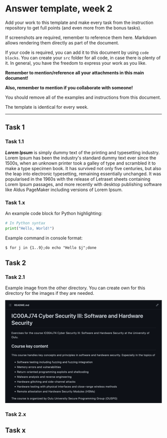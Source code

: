 # Answer template, week 2

Add your work to this template and make every task from the instruction repository to get full points (and even more from the bonus tasks). 

If screenshots are required, remember to reference them here.
Markdown allows rendering them directly as part of the document.

If your code is required, you can add it to this document by using `code blocks`. 
You can create your `src` folder for all code, in case there is plenty of it. 
In general, you have the freedom to express your work as you like.

**Remember to mention/reference all your attachments in this main document!**

**Also, remember to mention if you collaborate with someone!**

You should remove all of the examples and instructions from this document.

The template is identical for every week.

---

## Task 1

### Task 1.1

***Lorem Ipsum*** is simply dummy text of the printing and typesetting industry. Lorem Ipsum has been the industry's standard dummy text ever since the 1500s, when an unknown printer took a galley of type and scrambled it to make a type specimen book. It has survived not only five centuries, but also the leap into electronic typesetting, remaining essentially unchanged. It was popularised in the 1960s with the release of Letraset sheets containing Lorem Ipsum passages, and more recently with desktop publishing software like Aldus PageMaker including versions of Lorem Ipsum.

### Task 1.x

An example code block for Python highlighting:

```python
# In Python syntax
print("Hello, World!")
```

Example command in console format:
```console
$ for j in {1..9};do echo "Hello $j";done
```

## Task 2

### Task 2.1

Example image from the other directory. You can create own for this directory for the images if they are needed.

![Example image](../img/sample_image.png)

### Task 2.x

## Task x

